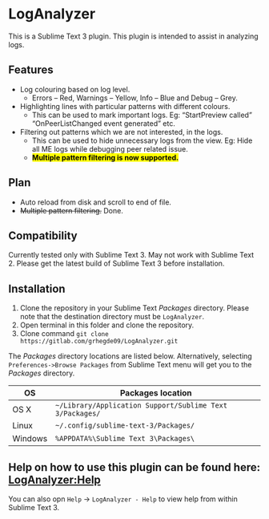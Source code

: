# LogAnalyzer

This is a Sublime Text 3 plugin. This plugin is intended to assist in analyzing logs. 
## Features

* Log colouring based on log level.
    * Errors – Red, Warnings – Yellow, Info – Blue and Debug – Grey. 
* Highlighting lines with particular patterns with different colours.
    * This can be used to mark important logs. Eg: “StartPreview called” “OnPeerListChanged event generated” etc.
* Filtering out patterns which we are not interested, in the logs.
    * This can be used to hide unnecessary logs from the view. Eg: Hide all ME logs while debugging peer related issue.
    * <mark>**Multiple pattern filtering is now supported.**</mark>

## Plan
* Auto reload from disk and scroll to end of file.
* <del>Multiple pattern filtering.</del> Done.

## Compatibility
Currently tested only with Sublime Text 3. May not work with Sublime Text 2. Please get the latest build of Sublime Text 3 before installation.

## Installation

1. Clone the repository in your Sublime Text *Packages* directory. Please note that the destination directory must be `LogAnalyzer`.
2. Open terminal in this folder and clone the repository.
3. Clone command `git clone https://gitlab.com/grhegde09/LogAnalyzer.git`   

The *Packages* directory locations are listed below. Alternatively, selecting `Preferences->Browse Packages` from Sublime Text menu will get you to the *Packages* directory.

| OS            | Packages location                                         |
| ------------- | --------------------------------------------------------- |
| OS X          | `~/Library/Application Support/Sublime Text 3/Packages/`  |
| Linux         | `~/.config/sublime-text-3/Packages/`                      |
| Windows       | `%APPDATA%\Sublime Text 3\Packages\`                      |


## Help on how to use this plugin can be found here: [LogAnalyzer:Help](https://gitlab.com/grhegde09/LogAnalyzer/tree/master/help)
You can also opn `Help` -> `LogAnalyzer - Help` to view help from within Sublime Text 3.
